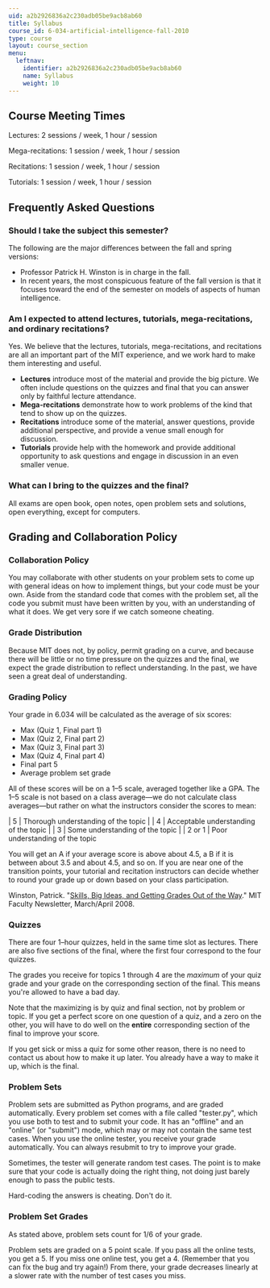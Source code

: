 ```yaml
---
uid: a2b2926836a2c230adb05be9acb8ab60
title: Syllabus
course_id: 6-034-artificial-intelligence-fall-2010
type: course
layout: course_section
menu:
  leftnav:
    identifier: a2b2926836a2c230adb05be9acb8ab60
    name: Syllabus
    weight: 10
---
```


Course Meeting Times
--------------------

Lectures: 2 sessions / week, 1 hour / session

Mega-recitations: 1 session / week, 1 hour / session

Recitations: 1 session / week, 1 hour / session

Tutorials: 1 session / week, 1 hour / session

Frequently Asked Questions
--------------------------

### Should I take the subject this semester?

The following are the major differences between the fall and spring versions:

*   Professor Patrick H. Winston is in charge in the fall.
*   In recent years, the most conspicuous feature of the fall version is that it focuses toward the end of the semester on models of aspects of human intelligence.

### Am I expected to attend lectures, tutorials, mega-recitations, and ordinary recitations?

Yes. We believe that the lectures, tutorials, mega-recitations, and recitations are all an important part of the MIT experience, and we work hard to make them interesting and useful.

*   **Lectures** introduce most of the material and provide the big picture. We often include questions on the quizzes and final that you can answer only by faithful lecture attendance.
*   **Mega-recitations** demonstrate how to work problems of the kind that tend to show up on the quizzes.
*   **Recitations** introduce some of the material, answer questions, provide additional perspective, and provide a venue small enough for discussion.
*   **Tutorials** provide help with the homework and provide additional opportunity to ask questions and engage in discussion in an even smaller venue.

### What can I bring to the quizzes and the final?

All exams are open book, open notes, open problem sets and solutions, open everything, except for computers.

Grading and Collaboration Policy
--------------------------------

### Collaboration Policy

You may collaborate with other students on your problem sets to come up with general ideas on how to implement things, but your code must be your own. Aside from the standard code that comes with the problem set, all the code you submit must have been written by you, with an understanding of what it does. We get very sore if we catch someone cheating.

### Grade Distribution

Because MIT does not, by policy, permit grading on a curve, and because there will be little or no time pressure on the quizzes and the final, we expect the grade distribution to reflect understanding. In the past, we have seen a great deal of understanding.

### Grading Policy

Your grade in 6.034 will be calculated as the average of six scores:

*   Max (Quiz 1, Final part 1)
*   Max (Quiz 2, Final part 2)
*   Max (Quiz 3, Final part 3)
*   Max (Quiz 4, Final part 4)
*   Final part 5
*   Average problem set grade

All of these scores will be on a 1–5 scale, averaged together like a GPA. The 1–5 scale is not based on a class average—we do not calculate class averages—but rather on what the instructors consider the scores to mean:

| 5 | Thorough understanding of the topic |
| 4 | Acceptable understanding of the topic |
| 3 | Some understanding of the topic |
| 2 or 1 | Poor understanding of the topic 

You will get an A if your average score is above about 4.5, a B if it is between about 3.5 and about 4.5, and so on. If you are near one of the transition points, your tutorial and recitation instructors can decide whether to round your grade up or down based on your class participation.

Winston, Patrick. "[Skills, Big Ideas, and Getting Grades Out of the Way](http://web.mit.edu/fnl/volume/204/winston.html)." MIT Faculty Newsletter, March/April 2008.

### Quizzes

There are four 1–hour quizzes, held in the same time slot as lectures. There are also five sections of the final, where the first four correspond to the four quizzes.

The grades you receive for topics 1 through 4 are the _maximum_ of your quiz grade and your grade on the corresponding section of the final. This means you're allowed to have a bad day.

Note that the maximizing is by quiz and final section, not by problem or topic. If you get a perfect score on one question of a quiz, and a zero on the other, you will have to do well on the **entire** corresponding section of the final to improve your score.

If you get sick or miss a quiz for some other reason, there is no need to contact us about how to make it up later. You already have a way to make it up, which is the final.

### Problem Sets

Problem sets are submitted as Python programs, and are graded automatically. Every problem set comes with a file called "tester.py", which you use both to test and to submit your code. It has an "offline" and an "online" (or "submit") mode, which may or may not contain the same test cases. When you use the online tester, you receive your grade automatically. You can always resubmit to try to improve your grade.

Sometimes, the tester will generate random test cases. The point is to make sure that your code is actually doing the right thing, not doing just barely enough to pass the public tests.

Hard-coding the answers is cheating. Don't do it.

### Problem Set Grades

As stated above, problem sets count for 1/6 of your grade.

Problem sets are graded on a 5 point scale. If you pass all the online tests, you get a 5. If you miss one online test, you get a 4. (Remember that you can fix the bug and try again!) From there, your grade decreases linearly at a slower rate with the number of test cases you miss.